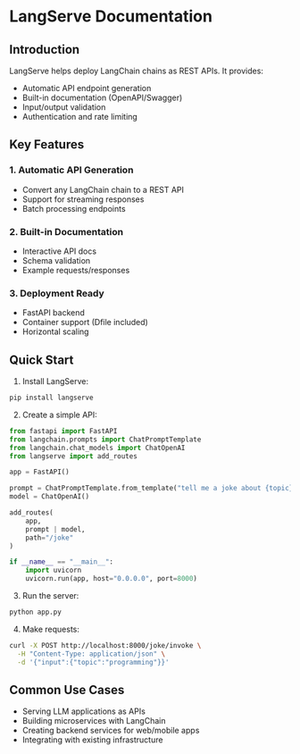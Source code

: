 # LangServe Documentation

## Introduction
LangServe helps deploy LangChain chains as REST APIs. It provides:
- Automatic API endpoint generation
- Built-in documentation (OpenAPI/Swagger)
- Input/output validation
- Authentication and rate limiting

## Key Features

### 1. Automatic API Generation
- Convert any LangChain chain to a REST API
- Support for streaming responses
- Batch processing endpoints

### 2. Built-in Documentation
- Interactive API docs
- Schema validation
- Example requests/responses

### 3. Deployment Ready
- FastAPI backend
- Container support (Dfile included)
- Horizontal scaling

## Quick Start

1. Install LangServe:
```bash
pip install langserve
```

2. Create a simple API:
```python
from fastapi import FastAPI
from langchain.prompts import ChatPromptTemplate
from langchain.chat_models import ChatOpenAI
from langserve import add_routes

app = FastAPI()

prompt = ChatPromptTemplate.from_template("tell me a joke about {topic}")
model = ChatOpenAI()

add_routes(
    app,
    prompt | model,
    path="/joke"
)

if __name__ == "__main__":
    import uvicorn
    uvicorn.run(app, host="0.0.0.0", port=8000)
```

3. Run the server:
```bash
python app.py
```

4. Make requests:
```bash
curl -X POST http://localhost:8000/joke/invoke \
  -H "Content-Type: application/json" \
  -d '{"input":{"topic":"programming"}}'
```

## Common Use Cases
- Serving LLM applications as APIs
- Building microservices with LangChain
- Creating backend services for web/mobile apps
- Integrating with existing infrastructure
